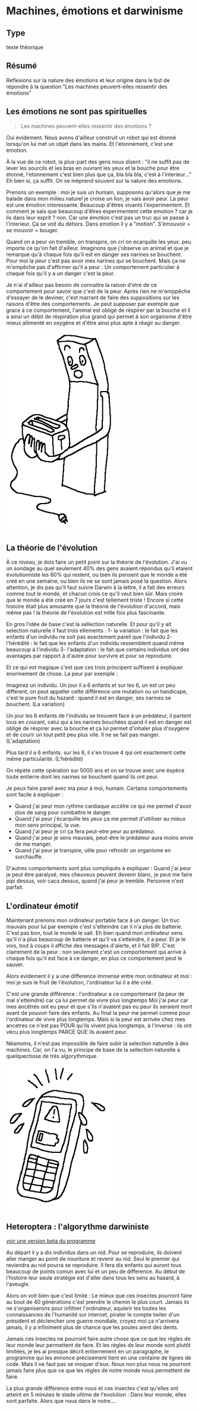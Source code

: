 
Machines, émotions et darwinisme
=========================

Type
----

texte théorique 

Résumé
-------

Reflexions sur la nature des émotions et leur origine dans le but de répondre à la question "Les machines peuvent-elles ressentir  des émotions"

Les émotions ne sont pas spirituelles
-------------------------------------

>   Les machines peuvent-elles ressentir des émotions ?

Oui évidement. Nous avons d'ailleur construit un robot qui est étonné lorsqu'on lui met un objet dans les mains. Et l'etonnement, c'est une émotion.

À la vue de ce robot, la plus-part des gens nous disent : "il ne suffit pas de lever les sourcils et les bras en ouvrant les yeux et la bouche pour être étonné, l'etonnement c'est bien plus que ça, bla bla bla, c'est à l'interieur..." Eh bien si, ça suffit. On se méprend souvent sur la nature des emotions.

Prenons un exemple : moi je suis un humain, supposons qu'alors que je me balade dans mon milieu naturel je croise un lion, je vais avoir peur. La peur est une émotion interessante. Beaucoup d'êtres vivants l'experimentent. Et comment je sais que beaucoup d'êtres experimentent cette emotion ? car je lis dans leur esprit ? non. Car une émotion c'est pas un truc qui se passe à l'interieur. Ça se voit du dehors. Dans emotion il y a "motion". S'émouvoir = se mouvoir = bouger.

Quand on a peur on tremble, on transpire, on cri on ecarquille les yeux. peu importe ce qu'on fait d'ailleur. Imaginons que j'observe un animal et que je remarque qu'à chaque fois qu'il est en danger ses narines se bouchent. Pour moi la peur c'est pas avoir mes narines qui se bouchent. Mais ça ne m'empêche pas d'affirmer qu'il a peur : Un comportement particulier à chaque fois qu'il y a un danger c'est la peur.

Je n'ai d'ailleur pas besoin de connaitre la raison d'etre de ce comportement pour savoir que c'est de la peur. Après rien ne m'emppêche d'essayer de le deviner, c'est marrant de faire des suppositions sur les raisons d'être des comportements. Je peut supposer par exemple que grace à ce comportement, l'animal est obligé de réspirer par la bouche et il a ainsi un débit de réspiration plus grand qui permet à son organisme d'être mieux allimenté en oxygène et d'être ainsi plus apte à réagir au danger.

![](../ressources/dessin6.png)

La théorie de l'évolution
-------------------------

À ce niveau, je dois faire un petit point sur la théorie de l'évolution. J'ai vu un sondage au quel seulement 40% des gens avaient répondus qu'il etaient évolutionniste les 60% qui restent, ou bien ils pensent que le monde a été créé en une semaine, ou bien ils ne se sont jamais posé la question. Alors attention, je dis pas qu'il faut suivre Darwin à la lettre, il a fait des erreurs comme tout le monde, et chacun crois ce qu'il veut bien sûr. Mais croire que le monde a été créé en 7 jours c'est tellement triste ! Encore si cette histoire était plus amusante que la théorie de l'évolution d'accord, mais même pas ! la théorie de l'évolution est mille fois plus fascinante.

En gros l'idée de base c'est la sellection naturelle. Et pour qu'il y ait selection naturelle il faut trois ellements :
1-   la variation : le fait que les enfants d'un individu ne soit pas exactement pareil que l'individu
2-   l'hérédité : le fait que les enfants d'un individu ressemblent quand même beaucoup à l'individu
3-   l'adaptation : le fait que certains individus ont des avantages par rapport à d'autre pour survivre et pour se reproduire.

Et ce qui est magique c'est que ces trois principent suffisent à expliquer enormement de chose. La peur par exemple :

Imaginez un individu. Un jour il a 6 enfants et sur les 6, un est un peu different, on peut appeller cette différence une mutation ou un handicape, c'est le pure fruit du hazard : quand il est en danger, ses narines se bouchent. (La variation)

Un jour les 6 enfants de l'individu se trouvent face à un prédateur, il partent tous en courant, celui qui a les narines bouchées quand il est en danger est obligé de réspirer avec la bouche et ça lui permet d'inhaler plus d'oxygène et de courir un tout petit peu plus vite. Il ne se fait pas manger. (L'adaptation)

Plus tard il a 6 enfants. sur les 6, il s'en trouve 4 qui ont exactement cette même particularité. (L'hérédité)

On répète cette opération sur 5000 ans et on se trouve avec une éspèce toute entierre dont les narines se bouchent quand ils ont peur.

Je peux faire pareil avec ma peur à moi, humain. Certains comportements sont facile à expliquer :
-   Quand j'ai peur mon rythme cardiaque accélre ce qui me permet d'avoir plus de sang pour combattre le danger.
-   Quand j'ai peur j'écarquille les yeux ça me permet d'uttiliser au mieux mon sens principal, la vue.
-   Quand j'ai peur je cri ça fera peut-etre peur au prédateur.
-   Quand j'ai peur je sens mauvais, peut-être le prédateur aura moins envie de me manger.
-   Quand j'ai peur je transpire, utile pour refroidir un organisme en surchauffe.

D'autres comportements sont plus compliqués à expliquer : Quand j'ai peur je peut être paralysé, mes cheuveux peuvent devenir blanc, je peut me faire pipi dessus, voir caca dessus, quand j'ai peur je tremble. Personne n'est parfait.

L'ordinateur émotif
-------------------

Maintenant prenons mon ordinateur portable face à un danger. Un truc mauvais pour lui par exemple c'est s'etteindre car il n'a plus de batterie. C'est pas bon, tout le monde le sait. Eh bien quand mon ordinateur sens qu'il n'a plus beaucoup de batterie et qu'il va s'etteindre, il a peur. Et je le vois, tout à coups il affiche des messages d'alerte, et il fait BIP. C'est clairement de la peur : non seulement c'est un comportement qui arrive à chaque fois qu'il est face à ce danger, en plus ce comportement peut le sauver.

Alors evidement il y a une difference immense entre mon ordinateur et moi : moi je suis le fruit de l'évolution, l'ordinateur lui il a été créé.

C'est une grande différence : l'ordinateur a ce comportement (la peur de mal s'etteindre) car ça lui permet de vivre plus longtemps
Moi j'ai peur car mes ancêtres ont eu peur et que s'ils n'avaient pas eu peur ils seraient mort avant de pouvoir faire des enfants.
Au final la peur me permet comme pour l'ordinateur de vivre plus longtemps. Mais si la peur est arrivée chez mes ancetres ce n'est pas POUR qu'ils vivent plus longtemps, à l'inverse : ils ont vécu plus longtemps PARCE QUE ils avaient peur.

Néamoins, il n'est pas impossible de faire subir la selection naturelle à des machines. Car, on l'a vu, le principe de base de la sellection naturelle a quelquechose de très algorythmique.

![](../ressources/dessin7.png)

Heteroptera : l'algorythme darwiniste
--------------------------------------

[voir une version beta du programme](http://leonlenclos.net/heteroptera/)

Au départ il y a dix individus dans un nid. Pour se reproduire, ils doivent aller manger au point de nouriture et revenir au nid. Seul le premier qui reviendra au nid pourra se reproduire. Il fera dix enfants qui auront tous beaucoup de points comun avec lui et un peu de difference. Au début de l'histoire leur seule stratégie est d'aller dans tous les sens au hasard, à l'aveugle.

Alors on voit bien que c'est limité : Le mieux que ces insectes pourront faire au bout de 40 générations c'est prendre le chemin le plus court. Jamais ils ne s'organiserons pour infiltrer l'ordinateur, aquierir les toutes les connaissances de l'humanité sur internet, pirater le compte twiter d'un président et déclencher une guerre mondiale, croyez moi ça n'arrivera jamais, il y a infiniment plus de chance que les poules aient des dents.

Jamais ces insectes ne pourront faire autre chose que ce que les règles de leur monde leur permettent de faire. Et les règles de leur monde sont plutôt limitées, je les ai presque décrit entierrement en un paragraphe, le programme qui les ennonce précisement tient en une centaine de lignes de code. Mais il ne faut pas se moquer d'eux. Nous non plus nous ne pourront jamais faire plus que ce que les règles de notre monde nous permettent de faire.

La plus grande différence entre nous et ces insectes c'est qu'elles ont atteint en 5 minutes le stade ultime de l'evolution : Dans leur monde, elles sont parfaite. Alors que nous dans le notre....
